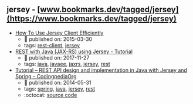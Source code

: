 jersey - [www.bookmarks.dev/tagged/jersey](https://www.bookmarks.dev/tagged/jersey)
---
* [How To Use Jersey Client Efficiently](https://blogs.oracle.com/japod/how-to-use-jersey-client-efficiently)
    * :calendar: published on: 2015-03-30
    * tags: [rest-client](../tagged/rest-client.md), [jersey](../tagged/jersey.md)
* [REST with Java (JAX-RS) using Jersey - Tutorial](http://www.vogella.com/tutorials/REST/article.html)
    * :calendar: published on: 2017-11-27
    * tags: [java](../tagged/java.md), [javaee](../tagged/javaee.md), [jaxrs](../tagged/jaxrs.md), [jersey](../tagged/jersey.md), [rest](../tagged/rest.md)
* [Tutorial – REST API design and implementation in Java with Jersey and Spring – CodingpediaOrg](http://www.codingpedia.org/ama/tutorial-rest-api-design-and-implementation-in-java-with-jersey-and-spring/)
    * :calendar: published on: 2014-05-31
    * tags: [spring](../tagged/spring.md), [java](../tagged/java.md), [jersey](../tagged/jersey.md), [rest](../tagged/rest.md)
    * :octocat: [source code](https://github.com/Codingpedia/demo-rest-jersey-spring)
